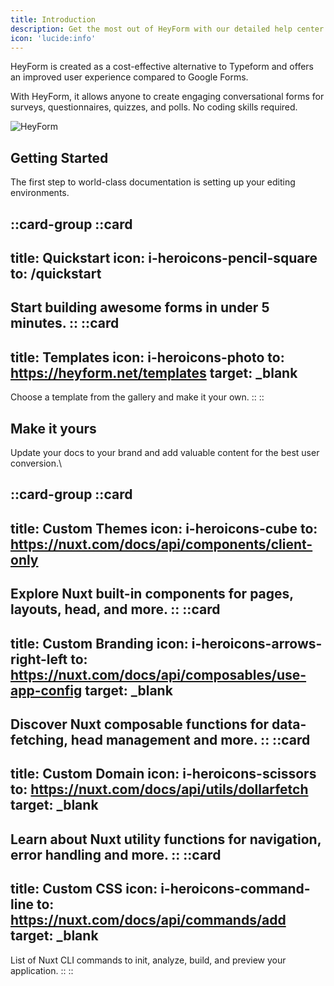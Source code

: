 ```yaml
---
title: Introduction
description: Get the most out of HeyForm with our detailed help center guides and practices.
icon: 'lucide:info'
---
```


HeyForm is created as a cost-effective alternative to Typeform and offers an improved user experience compared to Google Forms.

With HeyForm, it allows anyone to create engaging conversational forms for surveys, questionnaires, quizzes, and polls. No coding skills required.

![HeyForm](/images/screenshot.png)

## Getting Started

The first step to world-class documentation is setting up your editing environments.

::card-group
  ::card
  ---
  title: Quickstart
  icon: i-heroicons-pencil-square
  to: /quickstart
  ---
  Start building awesome forms in under 5 minutes.
  ::
  ::card
  ---
  title: Templates
  icon: i-heroicons-photo
  to: https://heyform.net/templates
  target: _blank
  ---
  Choose a template from the gallery and make it your own.
  ::
::

## Make it yours

Update your docs to your brand and add valuable content for the best user conversion.\

::card-group
  ::card
  ---
  title: Custom Themes
  icon: i-heroicons-cube
  to: https://nuxt.com/docs/api/components/client-only
  ---
  Explore Nuxt built-in components for pages, layouts, head, and more.
  ::
  ::card
  ---
  title: Custom Branding
  icon: i-heroicons-arrows-right-left
  to: https://nuxt.com/docs/api/composables/use-app-config
  target: _blank
  ---
  Discover Nuxt composable functions for data-fetching, head management and more.
  ::
  ::card
  ---
  title: Custom Domain
  icon: i-heroicons-scissors
  to: https://nuxt.com/docs/api/utils/dollarfetch
  target: _blank
  ---
  Learn about Nuxt utility functions for navigation, error handling and more.
  ::
  ::card
  ---
  title: Custom CSS
  icon: i-heroicons-command-line
  to: https://nuxt.com/docs/api/commands/add
  target: _blank
  ---
  List of Nuxt CLI commands to init, analyze, build, and preview your application.
  ::
::

